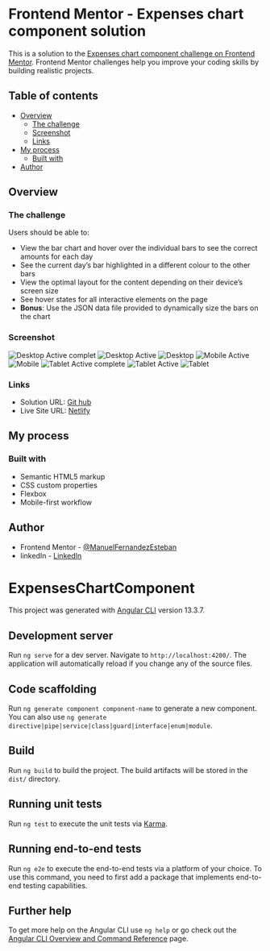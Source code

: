# Frontend Mentor - Expenses chart component solution

This is a solution to the [Expenses chart component challenge on Frontend Mentor](https://www.frontendmentor.io/challenges/expenses-chart-component-e7yJBUdjwt). Frontend Mentor challenges help you improve your coding skills by building realistic projects. 

## Table of contents

- [Overview](#overview)
  - [The challenge](#the-challenge)
  - [Screenshot](#screenshot)
  - [Links](#links)
- [My process](#my-process)
  - [Built with](#built-with)
- [Author](#author)



## Overview

### The challenge

Users should be able to:

- View the bar chart and hover over the individual bars to see the correct amounts for each day
- See the current day’s bar highlighted in a different colour to the other bars
- View the optimal layout for the content depending on their device’s screen size
- See hover states for all interactive elements on the page
- **Bonus**: Use the JSON data file provided to dynamically size the bars on the chart

### Screenshot

![Desktop Active complet](./screenshots/ScreenshotDesktopActiveCompletExpensesChartComponent.png)
![Desktop Active](./screenshots/ScreenshotDesktopActiveExpensesChartComponent.png)
![Desktop](./screenshots/ScreenshotDesktopExpensesChartComponent.png)
![Mobile Active](./screenshots/ScreenshotMobileActiveCompletExpensesChartComponent.png)
![Mobile](./screenshots/ScreenshotMobileExpensesChartComponent.png)
![Tablet Active complete](./screenshots/ScreenshotTabletActiveCompleteExpensesChartComponent.png)
![Tablet Active](./screenshots/ScreenshotTabletActiveExpensesChartComponent.png)
![Tablet](./screenshots/ScreenshotTabletExpensesChartComponent.png)

### Links

- Solution URL: [Git hub](https://github.com/ManuelFernandezEsteban/expensesChartComponent.git)
- Live Site URL: [Netlify](https://chart-expenses-component.netlify.app/)

## My process

### Built with

- Semantic HTML5 markup
- CSS custom properties
- Flexbox
- Mobile-first workflow


## Author


- Frontend Mentor - [@ManuelFernandezEsteban](https://www.frontendmentor.io/profile/ManuelFernandezEsteban)
- linkedIn - [LinkedIn](www.linkedin.com/in/manuel-fernandez-esteban)

# ExpensesChartComponent

This project was generated with [Angular CLI](https://github.com/angular/angular-cli) version 13.3.7.

## Development server

Run `ng serve` for a dev server. Navigate to `http://localhost:4200/`. The application will automatically reload if you change any of the source files.

## Code scaffolding

Run `ng generate component component-name` to generate a new component. You can also use `ng generate directive|pipe|service|class|guard|interface|enum|module`.

## Build

Run `ng build` to build the project. The build artifacts will be stored in the `dist/` directory.

## Running unit tests

Run `ng test` to execute the unit tests via [Karma](https://karma-runner.github.io).

## Running end-to-end tests

Run `ng e2e` to execute the end-to-end tests via a platform of your choice. To use this command, you need to first add a package that implements end-to-end testing capabilities.

## Further help

To get more help on the Angular CLI use `ng help` or go check out the [Angular CLI Overview and Command Reference](https://angular.io/cli) page.